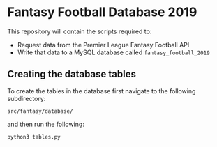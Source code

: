 # Fantasy Football Database 2019

This repository will contain the scripts required to:

- Request data from the Premier League Fantasy Football API
- Write that data to a MySQL database called `fantasy_football_2019`

## Creating the database tables

To create the tables in the database first navigate to the following subdirectory:

`src/fantasy/database/`

and then run the following:

`python3 tables.py`